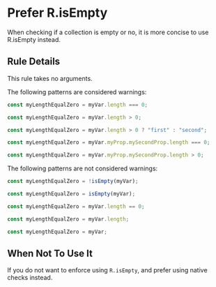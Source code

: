 # Prefer R.isEmpty

When checking if a collection is empty or no, it is more concise to use R.isEmpty instead.

## Rule Details

This rule takes no arguments.

The following patterns are considered warnings:

```js
const myLengthEqualZero = myVar.length === 0;

const myLengthEqualZero = myVar.length > 0;

const myLengthEqualZero = myVar.length > 0 ? "first" : "second";

const myLengthEqualZero = myVar.myProp.mySecondProp.length === 0;

const myLengthEqualZero = myVar.myProp.mySecondProp.length > 0;
```

The following patterns are not considered warnings:

```js
const myLengthEqualZero = !isEmpty(myVar);

const myLengthEqualZero = isEmpty(myVar);

const myLengthEqualZero = myVar.length == 0;

const myLengthEqualZero = myVar.length;

const myLengthEqualZero = myVar;
```

## When Not To Use It

If you do not want to enforce using `R.isEmpty`, and prefer using native checks instead.
